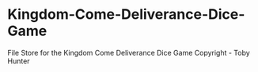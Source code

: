 # Kingdom-Come-Deliverance-Dice-Game
File Store for the Kingdom Come Deliverance Dice Game  Copyright - Toby Hunter
